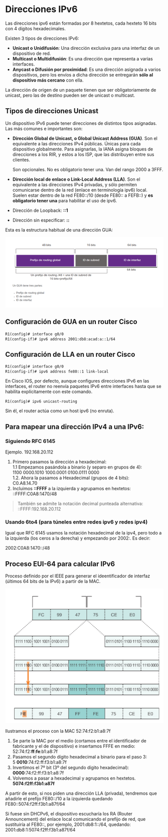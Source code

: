 # Direcciones IPv6

Las direcciones ipv6 están formadas por 8 hextetos, cada hexteto 16 bits con 4 dígitos hexadecimales. 

Existen 3 tipos de direcciones IPv6:
 - __Unicast o Unidifusión__: Una dirección exclusiva para una interfaz de un dispositivo de red. 
 - __Multicast o Multidifusión__: Es una dirección que representa a varias interfaces. 
 - __Anycast o Difusión por proximidad__: Es una dirección asignada a varios dispositivos, pero los envíos a dicha dirección se entregarán __sólo al dispositivo más cercano__ con ella. 

 La dirección de origen de un paquete tienen que ser obligatoriamente de unicast, pero las de destino pueden ser de unicast o multicast.

 ## Tipos de direcciones Unicast
 Un dispositivo IPv6 puede tener direcciones de distintos tipos asignadas. Las más comunes e importantes son:

  - __Dirección Global de Unicast, o Global Unicast Address (GUA)__. Son el equivalente a las direcciones IPv4 públicas. Únicas para cada dispositivo globalmente. Para asignarlas, la IANA asigna bloques de direcciones a los RIR, y estos a los ISP, que las distribuyen entre sus clientes. 

    Son opcionales. No es obligatorio tener una. Van del rango 2000 a 3FFF. 
  - __Dirección local de enlace o Link-Local Address (LLA)__. Son el equivalente a las direcciones IPv4 privadas, y sólo permiten comunicarse dentro de la red (enlace en terminología ipv6) local.   
    Suelen estar dentro de la red FE80::/10 (desde FE80:: a FEFB::) y __es obligatorio tener una__ para habilitar el uso de ipv6. 
 - Dirección de Loopback: __::1__
 - Dirección sin especificar: __::__

 Esta es la estructura habitual de una dirección GUA:  

![alt text](image.png)

## Configuración de GUA en un router Cisco

```
R1(config)# interface g0/0
R1(config-if)# ipv6 address 2001:db8:acad:a::1/64
```

## Configuración de LLA en un router Cisco
```
R1(config)# interface g0/0
R1(config-if)# ipv6 address fe80::1 link-local
```

En Cisco IOS, por defecto, aunque configures direcciones IPv6 en las interfaces, el router no reenvía paquetes IPv6 entre interfaces hasta que se habilita explícitamente con este comando.  
```
R1(config)# ipv6 unicast-routing
```
Sin él, el router actúa como un host ipv6 (no enruta). 

## Para mapear una dirección IPv4 a una IPv6:
### Siguiendo RFC 6145

Ejemplo. 192.168.20.112

1. Primero pasamos la dirección a hexadecimal:  
    1.1 Empezamos pasándola a binario (y separo en grupos de 4):  
    1100 0000.1010 1000.0001 0100.0111 0000  
    1.2. Ahora la pasamos a Hexadecimal (grupos de 4 bits):  
    C0.A8.14.70
2.	Incluimos __::FFFF__ a la izquierda y agrupamos en hextetos:  
::FFFF:C0A8:1470/48

>También se admite la notación decimal punteada alternativa:  
::FFFF:192.168.20.112

### Usando 6to4 (para túneles entre redes ipv6 y redes ipv4)
Igual que RFC 6145 usamos la notación hexadecimal de la ipv4, pero todo a la izquierda (los ceros a la derecha) y empezando por 2002:. Es decir:  

2002:C0A8:1470::/48

## Proceso EUI-64 para calcular IPv6
Proceso definido por el IEEE para generar el ideentificador de interfaz (últimos 64 bits de la IPv6) a partir de la MAC. 

![alt text](image-1.png)

Ilustramos el proceso con la MAC 52:74:f2:b1:a8:7f

1. Se parte la MAC por el medio (cortamos entre el identificador de fabricante y el de dispositivo) e insertamos FFFE en medio:  
    52:74:f2:__ff:fe__:b1:a8:7f
3. Pasamos el segundo dígito hexadecimal a binario para el paso 3:  
    5 __0010__:74:f2:ff:f3:b1:a8:7f
4. Invertimos el 7º bit (3º del segundo dígito hexadecimal):  
    __0000__:74:f2:ff:f3:b1:a8:7f
5. Volvemos a pasar a hexadecimal y agrupamos en hextetos.  
    __5074:f2ff:f3b1:a87f__

A partir de esto, si nos piden una dirección LLA (privada), tendremos que añadirle el prefijo FE80::/10 a la izquierda quedando  
FE80::5074:f2ff:f3b1:a87f/64

Si fuese sin DHCPv6, el dispositivo escucharía los RA (Router Announcement) del enlace local comunicando el prefijo de red, que sustituiría al FE80::, por ejemplo, 2001:db8:1::/64, quedando:  
2001:db8:1:5074:f2ff:f3b1:a87f/64